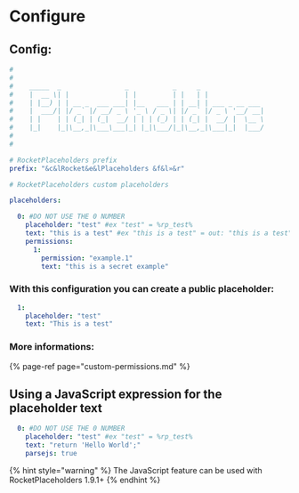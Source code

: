 # Configure

## Config:

```yaml
#
#
#    _____  _                _           _     _
#    |  __ \| |              | |         | |   | |
#    | |__) | | __ _  ___ ___| |__   ___ | | __| | ___ _ __ ___
#    |  ___/| |/ _` |/ __/ _ \ '_ \ / _ \| |/ _` |/ _ \ '__/ __|
#    | |    | | (_| | (_|  __/ | | | (_) | | (_| |  __/ |  \__ \
#    |_|    |_|\__,_|\___\___|_| |_|\___/|_|\__,_|\___|_|  |___/
#
#

# RocketPlaceholders prefix
prefix: "&c&lRocket&e&lPlaceholders &f&l»&r"

# RocketPlaceholders custom placeholders

placeholders:

  0: #DO NOT USE THE 0 NUMBER
    placeholder: "test" #ex "test" = %rp_test%
    text: "this is a test" #ex "this is a test" = out: "this is a test" (Players without permission)
    permissions:
      1:
        permission: "example.1"
        text: "this is a secret example"
```

### With this configuration you can create a public placeholder:

```yaml
  1:
    placeholder: "test"
    text: "This is a test"
```

### **More informations:**

{% page-ref page="custom-permissions.md" %}

## Using a JavaScript expression for the placeholder text

```yaml
  0: #DO NOT USE THE 0 NUMBER
    placeholder: "test" #ex "test" = %rp_test%
    text: "return 'Hello World';"
    parsejs: true
```

{% hint style="warning" %}
The JavaScript feature can be used with RocketPlaceholders 1.9.1+
{% endhint %}

